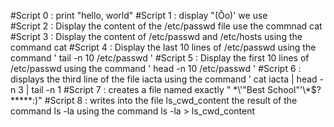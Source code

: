 #Script 0 : print "hello, world"
#Script 1 : display "(Ôo)' we use \
#Script 2 : Display the content of the /etc/passwd file use the commnad cat
#Script 3 : Display the content of /etc/passwd and /etc/hosts using the command cat 
#Script 4 : Display the last 10 lines of /etc/passwd using the command ' tail -n 10  /etc/passwd '
#Script 5 : Display the first 10 lines of /etc/passwd using the command ' head -n 10 /etc/passwd ' 
#Script 6 : displays the third line of the file iacta using the command ' cat iacta | head -n 3 | tail -n 1
#Script 7 : creates a file named exactly " \*\\\'\"Best School"\'\\\*$\?\*\*\*\*\*:)" 
#Script 8 : writes into the file ls_cwd_content the result of the command ls -la using the command ls -la > ls_cwd_content
